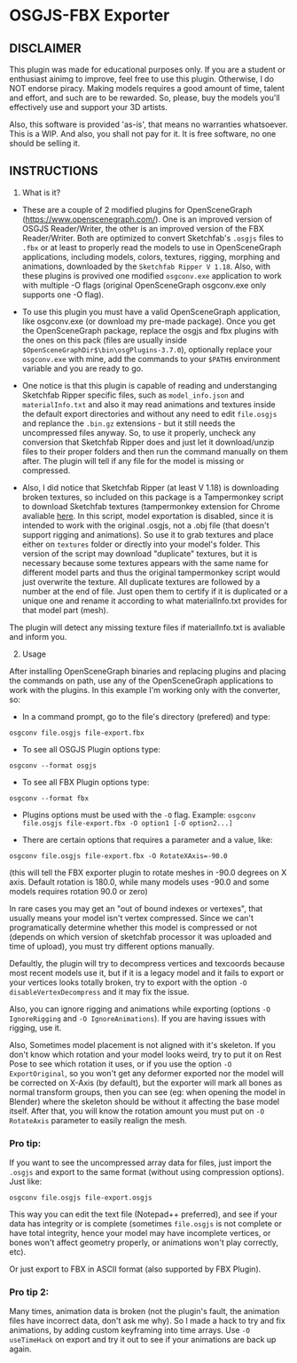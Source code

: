 # OSGJS-FBX Exporter

## DISCLAIMER

This plugin was made for educational purposes only. If you are a student or enthusiast ainimg to improve, feel free to use this plugin. Otherwise, I do NOT endorse piracy. Making models requires a good amount of time, talent and effort, and such are to be rewarded. So, please, buy the models you'll effectively use and support your 3D artists.

Also, this software is provided 'as-is', that means no warranties whatsoever. This is a WIP. And also, you shall not pay for it. It is free software, no one should be selling it.

## INSTRUCTIONS

1. What is it?
- These are a couple of 2 modified plugins for OpenSceneGraph (https://www.openscenegraph.com/). One is an improved version of OSGJS Reader/Writer, the other is an improved version of the FBX Reader/Writer. Both are optimized to convert Sketchfab's `.osgjs` files to `.fbx` or at least to properly read the models to use in OpenSceneGraph applications, including models, colors, textures, rigging, morphing and animations, downloaded by the `Sketchfab Ripper V 1.18`. Also, with these plugins is provived one  modified `osgconv.exe` application to work with multiple -O flags (original OpenSceneGraph osgconv.exe only supports one -O flag).

- To use this plugin you must have a valid OpenSceneGraph application, like osgconv.exe (or download my pre-made package). Once you get the OpenSceneGraph package, replace the osgjs and fbx plugins with the ones on this pack (files are usually inside `$OpenSceneGraphDir$\bin\osgPlugins-3.7.0`), optionally replace your `osgconv.exe` with mine, add the commands to your `$PATH$` environment variable and you are ready to go.

- One notice is that this plugin is capable of reading and understanging Sketchfab Ripper specific files, such as `model_info.json` and `materialInfo.txt` and also it may read animations and textures inside the default export directories and without any need to edit `file.osgjs` and replance the `.bin.gz` extensions - but it still needs the uncompressed files anyway. So, to use it properly, uncheck any conversion that Sketchfab Ripper does and just let it download/unzip files to their proper folders and then run the command manually on them after. The plugin will tell if any file for the model is missing or compressed.

- Also, I did notice that Sketchfab Ripper (at least V 1.18) is downloading broken textures, so included on this package is a Tampermonkey script to download Sketchfab textures (tampermonkey extension for Chrome avaliable [here](https://chromewebstore.google.com/detail/tampermonkey/dhdgffkkebhmkfjojejmpbldmpobfkfo?hl=pt-BR). In this script, model exportation is disabled, since it is intended to work with the original .osgjs, not a .obj file (that doesn't support rigging and animations). So use it to grab textures and place either on `textures` folder or directly into your model's folder. This version of the script may download "duplicate" textures, but it is necessary because some textures appears with the same name for different model parts and thus the original tampermonkey script would just overwrite the texture. All duplicate textures are followed by a number at the end of file. Just open them to certify if it is duplicated or a unique one and rename it according to what materialInfo.txt provides for that model part (mesh).

The plugin will detect any missing texture files if materialInfo.txt is avaliable and inform you.


2. Usage

After installing OpenSceneGraph binaries and replacing plugins and placing the commands on path, use any of the OpenSceneGraph applications to work with the plugins. In this example I'm working only with the converter, so:

- In a command prompt, go to the file's directory (prefered) and type:
```
osgconv file.osgjs file-export.fbx
```

- To see all OSGJS Plugin options type:
```
osgconv --format osgjs
```

- To see all FBX Plugin options type:
```
osgconv --format fbx
```

- Plugins options must be used with the `-O` flag. Example: `osgconv file.osgjs file-export.fbx -O option1 [-O option2...]`

- There are certain options that requires a parameter and a value, like: 
```
osgconv file.osgjs file-export.fbx -O RotateXAxis=-90.0
```
(this will tell the FBX exporter plugin to rotate meshes in -90.0 degrees on X axis. Default rotation is 180.0, while many models uses -90.0 and some models requires rotation 90.0 or zero)

In rare cases you may get an "out of bound indexes or vertexes", that usually means your model isn't vertex compressed. Since we can't programatically determine whether this model is compressed or not (depends on which version of sketchfab processor it was uploaded and time of upload), you must try different options manually.

Defaultly, the plugin will try to decompress vertices and texcoords because most recent models use it, but if it is a legacy model and it fails to export or your vertices looks totally broken, try to export with the option `-O disableVertexDecompress` and it may fix the issue.

Also, you can ignore rigging and animations while exporting (options `-O IgnoreRigging` and `-O IgnoreAnimations`). If you are having issues with rigging, use it. 

Also, Sometimes model placement is not aligned with it's skeleton. If you don't know which rotation and your model looks weird, try to put it on Rest Pose to see which rotation it uses, or if you use the option `-O ExportOriginal`, so you won't get any deformer exported nor the model will be corrected on X-Axis (by default), but the exporter will mark all bones as normal transform groups, then you can see (eg: when opening the model in Blender) where the skeleton should be without it affecting the base model itself. After that, you will know the rotation amount you must put on `-O RotateAxis` parameter to easily realign the mesh.


### Pro tip:

If you want to see the uncompressed array data for files, just import the `.osgjs` and export to the same format (without using compression options). Just like:
```
osgconv file.osgjs file-export.osgjs
```

This way you can edit the text file (Notepad++ preferred), and see if your data has integrity or is complete (sometimes `file.osgjs` is not complete or have total integrity, hence your model may have incomplete vertices, or bones won't affect geometry properly, or animations won't play correctly, etc). 

Or just export to FBX in ASCII format (also supported by FBX Plugin).

### Pro tip 2:

Many times, animation data is broken (not the plugin's fault, the animation files have incorrect data, don't ask me why). So I made a hack to try and fix animations, by adding custom keyframing into time arrays. Use `-O useTimeHack` on export and try it out to see if your animations are back up again.